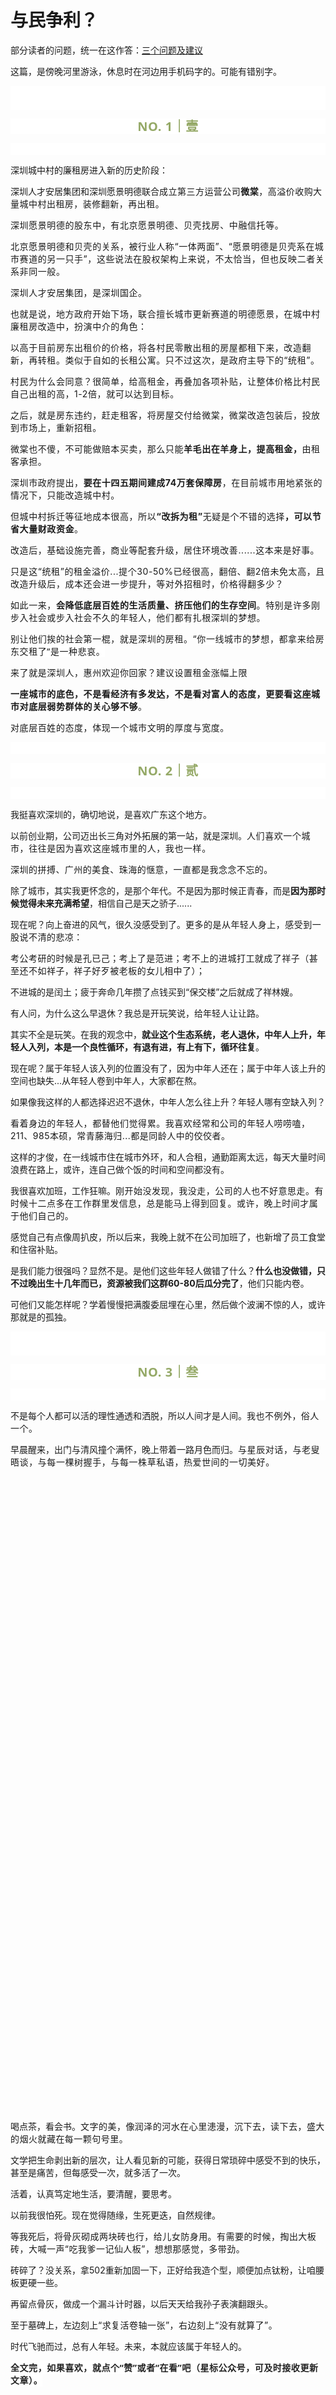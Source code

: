# 与民争利？

<p style="visibility: visible;">部分读者的问题，统一在这作答：<a target="_blank" href="http://mp.weixin.qq.com/s?__biz=Mzg2MTg2OTYzNQ==&amp;mid=2247483757&amp;idx=1&amp;sn=1f3f21f1da94cc247677c9c4da4e0565&amp;chksm=ce11c241f9664b57924072587043371b9f3ed49bd503f895bf939f0028195ac7e872913a3e4f&amp;scene=21#wechat_redirect" textvalue="天叙 | 产品品级及冲泡建议" linktype="text" imgurl="" imgdata="null" data-itemshowtype="0" tab="innerlink" data-linktype="2" style="visibility: visible;" hasload="1">三个问题及建议</a></p><p style="visibility: visible;">这篇，是傍晚河里游泳，休息时在河边用手机码字的。可能有错别字。</p><p style="outline: 0px;font-family: system-ui, -apple-system, BlinkMacSystemFont, &quot;Helvetica Neue&quot;, &quot;PingFang SC&quot;, &quot;Hiragino Sans GB&quot;, &quot;Microsoft YaHei UI&quot;, &quot;Microsoft YaHei&quot;, Arial, sans-serif;letter-spacing: 0.544px;white-space: normal;background-color: rgb(255, 255, 255);visibility: visible;"><br style="outline: 0px;visibility: visible;"><br style="outline: 0px;visibility: visible;"></p><p style="outline: 0px;letter-spacing: 0.544px;white-space: normal;color: rgb(34, 34, 34);font-family: -apple-system-font, system-ui, &quot;Helvetica Neue&quot;, &quot;PingFang SC&quot;, &quot;Hiragino Sans GB&quot;, &quot;Microsoft YaHei UI&quot;, &quot;Microsoft YaHei&quot;, Arial, sans-serif;background-color: rgb(255, 255, 255);text-align: center;visibility: visible;"><span style="outline: 0px;font-weight: bold;line-height: 25px;color: rgb(149, 169, 103);font-size: 20px;visibility: visible;">NO. 1｜壹</span></p><p style="outline: 0px;letter-spacing: 0.544px;white-space: normal;color: rgb(34, 34, 34);font-family: -apple-system-font, system-ui, &quot;Helvetica Neue&quot;, &quot;PingFang SC&quot;, &quot;Hiragino Sans GB&quot;, &quot;Microsoft YaHei UI&quot;, &quot;Microsoft YaHei&quot;, Arial, sans-serif;background-color: rgb(255, 255, 255);text-align: center;visibility: visible;"><br style="outline: 0px;visibility: visible;"></p><p style="visibility: visible;">深圳城中村的廉租房进入新的历史阶段：<br style="visibility: visible;"></p><p style="visibility: visible;">深圳人才安居集团和深圳愿景明德联合<span style="letter-spacing: 0.034em; visibility: visible;">成立</span><span style="letter-spacing: 0.034em; visibility: visible;">第三方运营公司<strong style="visibility: visible;">微棠</strong></span><span style="letter-spacing: 0.034em; visibility: visible;">，高溢价收购</span><span style="letter-spacing: 0.034em; visibility: visible;">大量城中村</span><span style="letter-spacing: 0.034em; visibility: visible;">出租房，</span><span style="letter-spacing: 0.034em; visibility: visible;">装修翻新，</span><span style="letter-spacing: 0.034em; visibility: visible;">再出租。</span></p><p style="visibility: visible;"><span style="letter-spacing: 0.578px; visibility: visible;">深圳愿景明德的股东中，有北京愿景明德、贝壳找房、中融信托等。</span></p><p style="visibility: visible;"><span style="letter-spacing: 0.578px; visibility: visible;">北京愿景明德和贝壳的关系，被行业人称“一体两面”、“愿景明德是贝壳系在城市赛道的另一只手”，这些说法在股权架构上来说，不太恰当，但也反映二者关系非同一般。</span></p><p style="visibility: visible;"><span style="letter-spacing: 0.578px; visibility: visible;">深圳人才安居集团，是深圳国企。<br style="visibility: visible;"></span></p><p style="visibility: visible;"><span style="letter-spacing: 0.578px; visibility: visible;">也就是说，地方政府开始下场，联合擅长城市更新赛道的明德愿景，在城中村廉租房改造中，</span><span style="letter-spacing: 0.578px; visibility: visible;">扮演中介的角色：</span><span style="letter-spacing: 0.578px; visibility: visible;"></span></p><p style="visibility: visible;"><span style="letter-spacing: 0.578px; visibility: visible;">以高于目前房东出租价的价格，将各村民零散出租的房屋都租下来，改造翻新，再转租。类似于自如的长租公寓。只不过这次，是政府主导下的“统租”。</span></p><p style="visibility: visible;"><span style="letter-spacing: 0.578px; visibility: visible;">村民为什么会同意？很简单，给高租金，再叠加各项补贴，让整体价格比村民自己出租的高，1-2倍，就可以达到目标。</span></p><p style="visibility: visible;"><span style="letter-spacing: 0.578px; visibility: visible;">之后，就是房东违约，赶走租客，将房屋交付给微棠，微棠改造包装后，投放到市场上，重新招租。<br style="visibility: visible;"></span></p><p style="visibility: visible;"><span style="letter-spacing: 0.578px; visibility: visible;">微棠也不傻，不可能做赔本买卖，那么只能<strong style="visibility: visible;">羊毛出在羊身上，提高租金，</strong>由租客承担。<br style="visibility: visible;"></span></p><p style="visibility: visible;"><span style="letter-spacing: 0.578px; visibility: visible;">深圳市政府提出，<strong style="visibility: visible;">要在十四五期间建成74万套保障房</strong>，在目前城市用地紧张的情况下，只能改造城中村。<br style="visibility: visible;"></span></p><p style="visibility: visible;"><span style="letter-spacing: 0.578px; visibility: visible;">但城中村拆迁等征地成本很高，所以<strong style="visibility: visible;">“改拆为租”</strong>无疑是个不错的选择<strong style="visibility: visible;">，可以节省大量财政资金</strong>。</span></p><p><span style="letter-spacing: 0.578px;">改造后，基础设施完善，商业等配套升级，居住环境改善......</span><span style="letter-spacing: 0.578px;">这本来是好事。</span></p><p style="white-space: normal;letter-spacing: 0.578px;"><span style="letter-spacing: 0.578px;">只是这</span><span style="letter-spacing: 0.578px;">“统租</span><span style="letter-spacing: 0.578px;">”的租金溢价...</span><span style="letter-spacing: 0.578px;">提个30-50%已经很高，翻倍、翻2倍</span><span style="letter-spacing: 0.578px;">未免太高，且改造升级后，成本还会进一步提升，等对外招租时，价格得翻多少？</span><span style="letter-spacing: 0.578px;"></span></p><p style="white-space: normal;letter-spacing: 0.578px;"><span style="letter-spacing: 0.578px;">如此一来，<strong>会降低底层百姓的生活质量、挤压他们的生存空间</strong>。特别是许多刚步入社会或步入社会不久的年轻人，他们都有扎根深圳的梦想。</span></p><p style="white-space: normal;letter-spacing: 0.578px;"><span style="letter-spacing: 0.578px;">别让他们挨的社会第一棍，就是深圳的房租。“<span style="font-family: system-ui, -apple-system, BlinkMacSystemFont, &quot;Helvetica Neue&quot;, &quot;PingFang SC&quot;, &quot;Hiragino Sans GB&quot;, &quot;Microsoft YaHei UI&quot;, &quot;Microsoft YaHei&quot;, Arial, sans-serif;letter-spacing: 0.578px;background-color: rgb(255, 255, 255);">你一线城市的梦想，都拿来给房东交租了”是一种悲哀。</span></span></p><p style="white-space: normal;letter-spacing: 0.578px;"><span style="letter-spacing: 0.578px;"><span style="letter-spacing: 0.578px;">来了就是深圳人，惠州欢迎你回家</span><span style="letter-spacing: 0.578px;">？建议设置租金涨幅上限</span></span></p><p style="white-space: normal;letter-spacing: 0.578px;"><strong>一座城市的底色，不是看经济有多发达，不是看对富人的态度，更要看这座城市对底层弱势群体的关心够不够</strong>。</p><p style="white-space: normal;letter-spacing: 0.578px;">对底层百姓的态度，体现一个城市文明的厚度与宽度。</p><p style="outline: 0px;font-family: system-ui, -apple-system, BlinkMacSystemFont, &quot;Helvetica Neue&quot;, &quot;PingFang SC&quot;, &quot;Hiragino Sans GB&quot;, &quot;Microsoft YaHei UI&quot;, &quot;Microsoft YaHei&quot;, Arial, sans-serif;letter-spacing: 0.544px;white-space: normal;background-color: rgb(255, 255, 255);visibility: visible;"><br></p><p style="outline: 0px;letter-spacing: 0.544px;white-space: normal;color: rgb(34, 34, 34);font-family: -apple-system-font, system-ui, &quot;Helvetica Neue&quot;, &quot;PingFang SC&quot;, &quot;Hiragino Sans GB&quot;, &quot;Microsoft YaHei UI&quot;, &quot;Microsoft YaHei&quot;, Arial, sans-serif;background-color: rgb(255, 255, 255);text-align: center;visibility: visible;"><span style="outline: 0px;font-weight: bold;line-height: 25px;color: rgb(149, 169, 103);font-size: 20px;visibility: visible;">NO. 2｜贰</span></p><p style="outline: 0px;letter-spacing: 0.544px;white-space: normal;color: rgb(34, 34, 34);font-family: -apple-system-font, system-ui, &quot;Helvetica Neue&quot;, &quot;PingFang SC&quot;, &quot;Hiragino Sans GB&quot;, &quot;Microsoft YaHei UI&quot;, &quot;Microsoft YaHei&quot;, Arial, sans-serif;background-color: rgb(255, 255, 255);text-align: center;visibility: visible;"><span style="letter-spacing: 0.578px;color: rgba(0, 0, 0, 0.9);font-family: mp-quote, -apple-system-font, BlinkMacSystemFont, &quot;Helvetica Neue&quot;, &quot;PingFang SC&quot;, &quot;Hiragino Sans GB&quot;, &quot;Microsoft YaHei UI&quot;, &quot;Microsoft YaHei&quot;, Arial, sans-serif;text-align: justify;"></span><br></p><p>我挺喜欢深圳的，确切地说，是喜欢广东这个地方。</p><p>以前创业期，公司迈出长三角对外拓展的第一站，就是深圳。<span style="letter-spacing: 0.578px;">人们喜欢一个城市，往往是因为喜欢这座城市里的人，我也一样。</span></p><p><span style="letter-spacing: 0.034em;">深圳的拼搏、广州的美食、珠海的惬意，</span><span style="letter-spacing: 0.034em;">一直</span><span style="letter-spacing: 0.034em;">都是我念念不忘的。</span></p><p>除了城市，其实我更怀念的，是那个年代。不是因为那时候正青春，而是<strong>因为那时候觉得未来充满希望</strong>，相信自己是天之骄子......</p><p>现在呢？向上奋进的风气，很久没感受到了。<span style="letter-spacing: 0.034em;">更多的是从年轻人身上，感受到一股说不清的</span><span style="letter-spacing: 0.034em;">悲凉：</span></p><p><span style="letter-spacing: 0.034em;"></span><span style="letter-spacing: 0.034em;">考公考研</span><span style="letter-spacing: 0.034em;">的时候是孔已己；考上了是范进；</span><span style="letter-spacing: 0.034em;">考不上的进城打工就成了祥子（甚至还不如祥子，祥子好歹被老板的女儿相中了）；</span></p><p>不进城的是闰土；疲于奔命几年攒了点钱买到“保交楼”之后就成了祥林嫂。</p><p>有人问，为什么这么早退休？我总是开玩笑说，给年轻人让让路。<br></p><p>其实不全是玩笑。在我的观念中，<strong>就业这个生态系统，老人退休，中年人上升，年轻人入列，本是一个良性循环，有退有进，有上有下，循环往复</strong>。</p><p>现在呢？属于年轻人该入列的位置没有了，因为中年人还在；属于中年人该上升的空间也缺失...从年轻人卷到中年人，大家都在熬。</p><p>如果像我这样的人都选择迟迟不退休，中年人怎么往上升？年轻人哪有空缺入列？<br></p><p><span style="letter-spacing: 0.578px;">看着身边</span><span style="letter-spacing: 0.578px;">的年轻人，都替</span><span style="letter-spacing: 0.578px;">他们觉得累。</span><span style="letter-spacing: 0.034em;">我喜欢经常</span><span style="letter-spacing: 0.034em;">和公司的</span><span style="letter-spacing: 0.034em;">年轻人唠唠嗑，211、</span><span style="letter-spacing: 0.034em;">985</span><span style="letter-spacing: 0.034em;">本硕，</span><span style="letter-spacing: 0.034em;">常青藤海归...都是同龄人中的佼佼者。</span></p><p>这样的才俊，在一线城市住在城市外环，和人合租，通勤距离太远，每天大量时间浪费在路上，或许，连自己做个饭的时间和空间都没有。<br></p><p>我很喜欢加班，工作狂嘛。<span style="letter-spacing: 0.034em;">刚开始没发现，我没走，公司的人也不好意思走</span><span style="letter-spacing: 0.034em;"></span><span style="letter-spacing: 0.034em;">。</span><span style="letter-spacing: 0.034em;">有时候十二点多在工作群里</span><span style="letter-spacing: 0.034em;">发信息，</span><span style="letter-spacing: 0.034em;">总是</span><span style="letter-spacing: 0.034em;">能</span><span style="letter-spacing: 0.034em;">马上得到回复</span><span style="letter-spacing: 0.034em;">。</span><span style="letter-spacing: 0.034em;">或许，</span><span style="letter-spacing: 0.034em;">晚上时间才属于他们自己的</span><span style="letter-spacing: 0.034em;">。</span></p><p>感觉自己有点像周扒皮，所以后来，我晚上就不在公司加班了，也新增了员工食堂和住宿补贴。<span style="letter-spacing: 0.034em;"></span></p><p>是我们能力很强吗？显然不是。是他们这些年轻人做错了什么？<strong>什么也没做错，只不过晚出生十几年而已，资源被我们这群60-80后瓜分完了</strong>，他们只能内卷。<span style="letter-spacing: 0.034em;"></span></p><p>可他们又能怎样呢？学着慢慢把满腹委屈埋在心里，然后做个波澜不惊的人，或许那就是的孤独。<br></p><p style="outline: 0px;font-family: system-ui, -apple-system, BlinkMacSystemFont, &quot;Helvetica Neue&quot;, &quot;PingFang SC&quot;, &quot;Hiragino Sans GB&quot;, &quot;Microsoft YaHei UI&quot;, &quot;Microsoft YaHei&quot;, Arial, sans-serif;letter-spacing: 0.544px;white-space: normal;background-color: rgb(255, 255, 255);visibility: visible;"><br style="outline: 0px;visibility: visible;"><br style="outline: 0px;visibility: visible;"></p><p style="outline: 0px;letter-spacing: 0.544px;white-space: normal;color: rgb(34, 34, 34);font-family: -apple-system-font, system-ui, &quot;Helvetica Neue&quot;, &quot;PingFang SC&quot;, &quot;Hiragino Sans GB&quot;, &quot;Microsoft YaHei UI&quot;, &quot;Microsoft YaHei&quot;, Arial, sans-serif;background-color: rgb(255, 255, 255);text-align: center;visibility: visible;"><span style="outline: 0px;font-weight: bold;line-height: 25px;color: rgb(149, 169, 103);font-size: 20px;visibility: visible;">NO. 3｜叁</span></p><p style="outline: 0px;letter-spacing: 0.544px;white-space: normal;color: rgb(34, 34, 34);font-family: -apple-system-font, system-ui, &quot;Helvetica Neue&quot;, &quot;PingFang SC&quot;, &quot;Hiragino Sans GB&quot;, &quot;Microsoft YaHei UI&quot;, &quot;Microsoft YaHei&quot;, Arial, sans-serif;background-color: rgb(255, 255, 255);text-align: center;visibility: visible;"><br style="outline: 0px;visibility: visible;"></p><p>不是每个人都可以活的理性通透和洒脱，所以人间才是人间。<span style="letter-spacing: 0.034em;">我也不例外，俗人一个。</span></p><p>早晨醒来，出门与清风撞个满怀，晚上带着一路月色而归。<span style="letter-spacing: 0.578px;">与星辰对话，与老叟晤谈，与每一棵树握手，与每一株草私语，热爱世间的</span><span style="letter-spacing: 0.578px;">一切美好。</span></p><p style="text-align: center;"><img class="rich_pages wxw-img js_insertlocalimg js_img_placeholder wx_img_placeholder" data-backh="559" data-backw="373" data-ratio="1.499074074074074" data-s="300,640" data-src="https://mmbiz.qpic.cn/mmbiz_jpg/1c71eKyJsyicyV6u4iaaPy4ticiaghkkibdQgQO9x6ibRryCSEe2lLQICHlGN5EumrXo3tINk92yJJzrshialKEPnHdSA/640?wx_fmt=jpeg" data-type="jpeg" data-w="1080" style="width: 677px !important; height: 1014.87px !important;" data-original-style="width: 100%;height: auto;" data-index="1" src="data:image/svg+xml,%3C%3Fxml version='1.0' encoding='UTF-8'%3F%3E%3Csvg width='1px' height='1px' viewBox='0 0 1 1' version='1.1' xmlns='http://www.w3.org/2000/svg' xmlns:xlink='http://www.w3.org/1999/xlink'%3E%3Ctitle%3E%3C/title%3E%3Cg stroke='none' stroke-width='1' fill='none' fill-rule='evenodd' fill-opacity='0'%3E%3Cg transform='translate(-249.000000, -126.000000)' fill='%23FFFFFF'%3E%3Crect x='249' y='126' width='1' height='1'%3E%3C/rect%3E%3C/g%3E%3C/g%3E%3C/svg%3E" _width="100%" alt="图片"></p><p>喝点茶，看会书。<span style="letter-spacing: 0.034em;">文字的美，像润泽的河水在心里漶漫，沉下去，读下去，盛大的烟火就藏在每一颗句号里。</span></p><p>文学把生命剥出新的层次，让人看见新的可能，获得日常琐碎中感受不到的快乐，甚至是痛苦，但每感受一次，就多活了一次。</p><p>活着，认真笃定地生活，要清醒，要思考。</p><p>以前我很怕死。现在觉得随缘，生死更迭，自然规律。<br></p><p>等我死后，将<span style="letter-spacing: 0.034em;">骨灰砌成两块砖也行，给儿女防身用。有需要的时候，掏出大板砖，大喊一声“吃我爹一记仙人板”，想想那感觉，多带劲。</span></p><p>砖碎了？没关系，拿502重新加固一下，正好给我造个型，顺便加点钛粉，让咱腰板更硬一些。</p><p>再留点骨灰，做成一个漏斗计时器，以后天天给我孙子表演翻跟头。</p><p>至于墓碑上，左边刻上<span style="letter-spacing: 0.034em;">“求复活卷</span><span style="letter-spacing: 0.034em;">轴一张”，右边刻上“没有就算了”。</span></p><p>时代飞驰而过，总有人年轻。未来，本就应该属于年轻人的。</p><p style="margin-bottom: 0px;"><strong style="outline: 0px;font-family: system-ui, -apple-system, BlinkMacSystemFont, &quot;Helvetica Neue&quot;, &quot;PingFang SC&quot;, &quot;Hiragino Sans GB&quot;, &quot;Microsoft YaHei UI&quot;, &quot;Microsoft YaHei&quot;, Arial, sans-serif;letter-spacing: 0.544px;white-space: normal;background-color: rgb(255, 255, 255);color: rgb(34, 34, 34);font-size: 16px;"><span style="outline: 0px;font-size: 14px;">全文完，如果喜欢，就点个“赞”或者“在看”吧（星标公众号，可及时接收更新文章）。</span></strong></p><p style="display: none;"><mp-style-type data-value="3"></mp-style-type></p>
